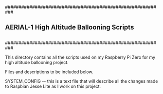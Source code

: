 ###########################################################
##
## AERIAL-1 High Altitude Ballooning Scripts
##
###########################################################

This directory contains all the scripts used on my Raspberry Pi Zero
for my high altitude ballooning project.

Files and descriptions to be included below.

SYSTEM_CONFIG -- this is a text file that will describe all the changes made to Raspbian Jesse Lite as I work on this project.
